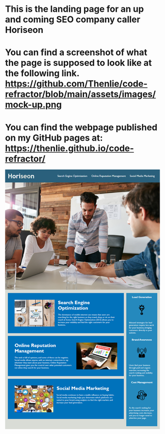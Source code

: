 # This is the landing page for an up and coming SEO company caller Horiseon

# You can find a screenshot of what the page is supposed to look like at the following link. https://github.com/Thenlie/code-refractor/blob/main/assets/images/mock-up.png

# You can find the webpage published on my GitHub pages at: https://thenlie.github.io/code-refractor/



![code refractor mock up](https://github.com/Thenlie/code-refractor/blob/main/Develop/assets/images/mock-up.png?raw=true)
